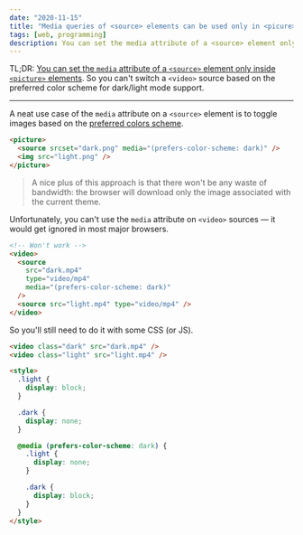 ```yaml
---
date: "2020-11-15"
title: "Media queries of <source> elements can be used only in <picure> elements"
tags: [web, programming]
description: You can set the media attribute of a <source> element only inside <picture> elements. So you can't switch a <video> source based on the preferred color scheme for dark/light mode support.
---
```


TL;DR: [You can set the `media` attribute of a `<source>` element only inside `<picture>` elements](https://developer.mozilla.org/en-US/docs/Web/HTML/Element/source). So you can't switch a `<video>` source based on the preferred color scheme for dark/light mode support.

---

A neat use case of the `media` attribute on a `<source>` element is to toggle images based on the [preferred colors scheme](https://developer.mozilla.org/en-US/docs/Web/CSS/@media/prefers-color-scheme).

```html
<picture>
  <source srcset="dark.png" media="(prefers-color-scheme: dark)" />
  <img src="light.png" />
</picture>
```

> A nice plus of this approach is that there won't be any waste of bandwidth: the browser will download only the image associated with the current theme.

Unfortunately, you can't use the `media` attribute on `<video>` sources — it would get ignored in most major browsers.

```html
<!-- Won't work -->
<video>
  <source
    src="dark.mp4"
    type="video/mp4"
    media="(prefers-color-scheme: dark)"
  />
  <source src="light.mp4" type="video/mp4" />
</video>
```

So you'll still need to do it with some CSS (or JS).

```html
<video class="dark" src="dark.mp4" />
<video class="light" src="light.mp4" />

<style>
  .light {
    display: block;
  }

  .dark {
    display: none;
  }

  @media (prefers-color-scheme: dark) {
    .light {
      display: none;
    }

    .dark {
      display: block;
    }
  }
</style>
```
